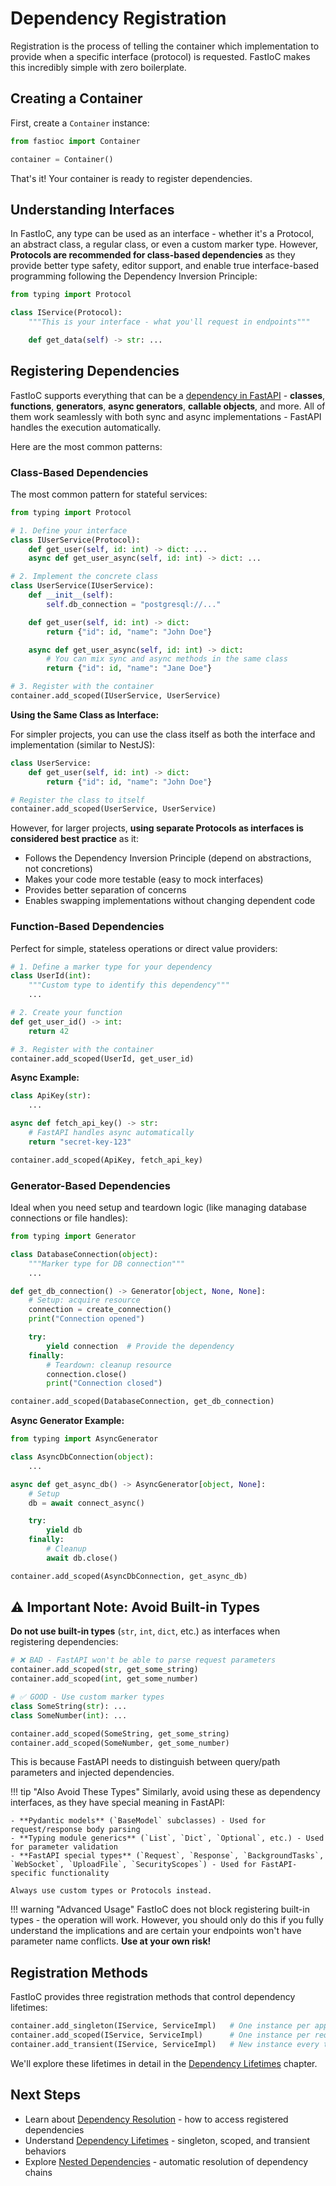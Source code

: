 # Dependency Registration

Registration is the process of telling the container which implementation to provide when a specific interface (protocol) is requested. FastIoC makes this incredibly simple with zero boilerplate.

## Creating a Container

First, create a `Container` instance:

```python
from fastioc import Container

container = Container()
```

That's it! Your container is ready to register dependencies.

## Understanding Interfaces

In FastIoC, any type can be used as an interface - whether it's a Protocol, an abstract class, a regular class, or even a custom marker type. However, **Protocols are recommended for class-based dependencies** as they provide better type safety, editor support, and enable true interface-based programming following the Dependency Inversion Principle:

```python
from typing import Protocol

class IService(Protocol):
    """This is your interface - what you'll request in endpoints"""

    def get_data(self) -> str: ...
```

## Registering Dependencies

FastIoC supports everything that can be a [dependency in FastAPI](https://fastapi.tiangolo.com/tutorial/dependencies/) - **classes**, **functions**, **generators**, **async generators**, **callable objects**, and more. All of them work seamlessly with both sync and async implementations - FastAPI handles the execution automatically.

Here are the most common patterns:

### Class-Based Dependencies

The most common pattern for stateful services:

```python
from typing import Protocol

# 1. Define your interface
class IUserService(Protocol):
    def get_user(self, id: int) -> dict: ...
    async def get_user_async(self, id: int) -> dict: ...

# 2. Implement the concrete class
class UserService(IUserService):
    def __init__(self):
        self.db_connection = "postgresql://..."

    def get_user(self, id: int) -> dict:
        return {"id": id, "name": "John Doe"}

    async def get_user_async(self, id: int) -> dict:
        # You can mix sync and async methods in the same class
        return {"id": id, "name": "Jane Doe"}

# 3. Register with the container
container.add_scoped(IUserService, UserService)
```

**Using the Same Class as Interface:**

For simpler projects, you can use the class itself as both the interface and implementation (similar to NestJS):

```python
class UserService:
    def get_user(self, id: int) -> dict:
        return {"id": id, "name": "John Doe"}

# Register the class to itself
container.add_scoped(UserService, UserService)
```

However, for larger projects, **using separate Protocols as interfaces is considered best practice** as it:
- Follows the Dependency Inversion Principle (depend on abstractions, not concretions)
- Makes your code more testable (easy to mock interfaces)
- Provides better separation of concerns
- Enables swapping implementations without changing dependent code

### Function-Based Dependencies

Perfect for simple, stateless operations or direct value providers:

```python
# 1. Define a marker type for your dependency
class UserId(int):
    """Custom type to identify this dependency"""
    ...

# 2. Create your function
def get_user_id() -> int:
    return 42

# 3. Register with the container
container.add_scoped(UserId, get_user_id)
```

**Async Example:**

```python
class ApiKey(str):
    ...

async def fetch_api_key() -> str:
    # FastAPI handles async automatically
    return "secret-key-123"

container.add_scoped(ApiKey, fetch_api_key)
```

### Generator-Based Dependencies

Ideal when you need setup and teardown logic (like managing database connections or file handles):

```python
from typing import Generator

class DatabaseConnection(object):
    """Marker type for DB connection"""
    ...

def get_db_connection() -> Generator[object, None, None]:
    # Setup: acquire resource
    connection = create_connection()
    print("Connection opened")

    try:
        yield connection  # Provide the dependency
    finally:
        # Teardown: cleanup resource
        connection.close()
        print("Connection closed")

container.add_scoped(DatabaseConnection, get_db_connection)
```

**Async Generator Example:**

```python
from typing import AsyncGenerator

class AsyncDbConnection(object):
    ...

async def get_async_db() -> AsyncGenerator[object, None]:
    # Setup
    db = await connect_async()

    try:
        yield db
    finally:
        # Cleanup
        await db.close()

container.add_scoped(AsyncDbConnection, get_async_db)
```

## ⚠️ Important Note: Avoid Built-in Types

**Do not use built-in types** (`str`, `int`, `dict`, etc.) as interfaces when registering dependencies:

```python
# ❌ BAD - FastAPI won't be able to parse request parameters
container.add_scoped(str, get_some_string)
container.add_scoped(int, get_some_number)

# ✅ GOOD - Use custom marker types
class SomeString(str): ...
class SomeNumber(int): ...

container.add_scoped(SomeString, get_some_string)
container.add_scoped(SomeNumber, get_some_number)
```

This is because FastAPI needs to distinguish between query/path parameters and injected dependencies.


!!! tip "Also Avoid These Types"
    Similarly, avoid using these as dependency interfaces, as they have special meaning in FastAPI:

    - **Pydantic models** (`BaseModel` subclasses) - Used for request/response body parsing
    - **Typing module generics** (`List`, `Dict`, `Optional`, etc.) - Used for parameter validation
    - **FastAPI special types** (`Request`, `Response`, `BackgroundTasks`, `WebSocket`, `UploadFile`, `SecurityScopes`) - Used for FastAPI-specific functionality

    Always use custom types or Protocols instead.

!!! warning "Advanced Usage"
    FastIoC does not block registering built-in types - the operation will work. However, you should only do this if you fully understand the implications and are certain your endpoints won't have parameter name conflicts. **Use at your own risk!**
    
## Registration Methods

FastIoC provides three registration methods that control dependency lifetimes:

```python
container.add_singleton(IService, ServiceImpl)   # One instance per application
container.add_scoped(IService, ServiceImpl)      # One instance per request
container.add_transient(IService, ServiceImpl)   # New instance every time
```

We'll explore these lifetimes in detail in the [Dependency Lifetimes](lifetime.md) chapter.

## Next Steps

- Learn about [Dependency Resolution](resolve.md) - how to access registered dependencies
- Understand [Dependency Lifetimes](lifetime.md) - singleton, scoped, and transient behaviors
- Explore [Nested Dependencies](nested.md) - automatic resolution of dependency chains
